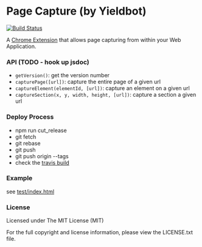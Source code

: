 # Page Capture (by Yieldbot)

[![Build Status](https://travis-ci.org/yieldbot/page_capture.svg?branch=master)](https://travis-ci.org/yieldbot/page_capture)

A [Chrome Extension](https://chrome.google.com/webstore/detail/page-capture-by-yieldbot/jalljeamdfcpcigocpbgfbebdjfmpdof) that allows page capturing from within your Web Application.

### API (TODO - hook up jsdoc)

- `getVersion()`: get the version number
- `capturePage([url])`: capture the entire page of a given url
- `captureElement(elementId, [url])`: capture an element on a given url
- `captureSection(x, y, width, height, [url])`: capture a section a given url

### Deploy Process

- npm run cut_release
- git fetch
- git rebase
- git push
- git push origin --tags
- check the [travis build](https://travis-ci.org/yieldbot/page_capture)


### Example

see [test/index.html](test/index.html) 

### License

Licensed under The MIT License (MIT)

For the full copyright and license information, please view the LICENSE.txt file.
